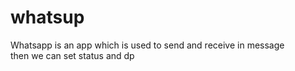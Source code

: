 # whatsup
Whatsapp is an app which is used to send and receive in message   
then we can set status and dp 
